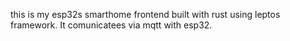 this is my esp32s smarthome frontend built with rust using leptos framework.
It comunicatees via mqtt with esp32.

